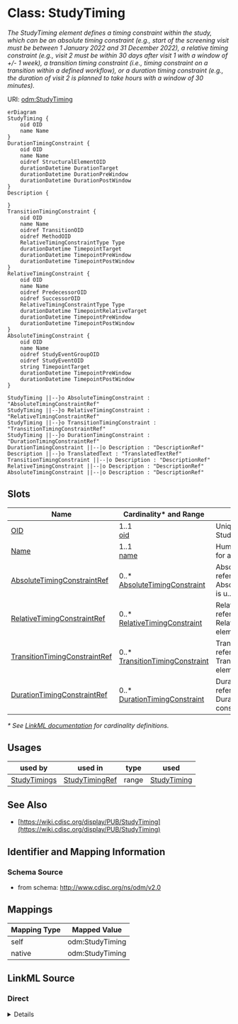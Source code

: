 # Class: StudyTiming

_The StudyTiming element defines a timing constraint within the study, which can be an absolute timing constraint (e.g., start of the screening visit must be between 1 January 2022 and 31 December 2022), a relative timing constraint (e.g., visit 2 must be within 30 days after visit 1 with a window of +/- 1 week), a transition timing constraint (i.e., timing constraint on a transition within a defined workflow), or a duration timing constraint (e.g., the duration of visit 2 is planned to take hours with a window of 30 minutes)._




URI: [odm:StudyTiming](http://www.cdisc.org/ns/odm/v2.0/StudyTiming)


```mermaid
erDiagram
StudyTiming {
    oid OID  
    name Name  
}
DurationTimingConstraint {
    oid OID  
    name Name  
    oidref StructuralElementOID  
    durationDatetime DurationTarget  
    durationDatetime DurationPreWindow  
    durationDatetime DurationPostWindow  
}
Description {

}
TransitionTimingConstraint {
    oid OID  
    name Name  
    oidref TransitionOID  
    oidref MethodOID  
    RelativeTimingConstraintType Type  
    durationDatetime TimepointTarget  
    durationDatetime TimepointPreWindow  
    durationDatetime TimepointPostWindow  
}
RelativeTimingConstraint {
    oid OID  
    name Name  
    oidref PredecessorOID  
    oidref SuccessorOID  
    RelativeTimingConstraintType Type  
    durationDatetime TimepointRelativeTarget  
    durationDatetime TimepointPreWindow  
    durationDatetime TimepointPostWindow  
}
AbsoluteTimingConstraint {
    oid OID  
    name Name  
    oidref StudyEventGroupOID  
    oidref StudyEventOID  
    string TimepointTarget  
    durationDatetime TimepointPreWindow  
    durationDatetime TimepointPostWindow  
}

StudyTiming ||--}o AbsoluteTimingConstraint : "AbsoluteTimingConstraintRef"
StudyTiming ||--}o RelativeTimingConstraint : "RelativeTimingConstraintRef"
StudyTiming ||--}o TransitionTimingConstraint : "TransitionTimingConstraintRef"
StudyTiming ||--}o DurationTimingConstraint : "DurationTimingConstraintRef"
DurationTimingConstraint ||--|o Description : "DescriptionRef"
Description ||--}o TranslatedText : "TranslatedTextRef"
TransitionTimingConstraint ||--|o Description : "DescriptionRef"
RelativeTimingConstraint ||--|o Description : "DescriptionRef"
AbsoluteTimingConstraint ||--|o Description : "DescriptionRef"

```



<!-- no inheritance hierarchy -->


## Slots

| Name | Cardinality* and Range | Description | Inheritance |
| ---  | --- | --- | --- |
| [OID](OID.md) | 1..1 <br/> [oid](oid.md) | Unique identifier for a StudyTiming element. | direct |
| [Name](Name.md) | 1..1 <br/> [name](name.md) | Human readable identifier for a StudyTiming element. | direct |
| [AbsoluteTimingConstraintRef](AbsoluteTimingConstraintRef.md) | 0..* <br/> [AbsoluteTimingConstraint](AbsoluteTimingConstraint.md) | AbsoluteTimingConstraint reference: The element AbsoluteTimingConstraint is u... | direct |
| [RelativeTimingConstraintRef](RelativeTimingConstraintRef.md) | 0..* <br/> [RelativeTimingConstraint](RelativeTimingConstraint.md) | RelativeTimingConstraint reference: The RelativeTimingConstraint element desc... | direct |
| [TransitionTimingConstraintRef](TransitionTimingConstraintRef.md) | 0..* <br/> [TransitionTimingConstraint](TransitionTimingConstraint.md) | TransitionTimingConstraint reference: The TransitionTimingConstraint element ... | direct |
| [DurationTimingConstraintRef](DurationTimingConstraintRef.md) | 0..* <br/> [DurationTimingConstraint](DurationTimingConstraint.md) | DurationTimingConstraint reference: The DurationTimingConstraint constrains t... | direct |

_* See [LinkML documentation](https://linkml.io/linkml/schemas/slots.html#slot-cardinality) for cardinality definitions._




## Usages

| used by | used in | type | used |
| ---  | --- | --- | --- |
| [StudyTimings](StudyTimings.md) | [StudyTimingRef](StudyTimingRef.md) | range | [StudyTiming](StudyTiming.md) |






## See Also

* [https://wiki.cdisc.org/display/PUB/StudyTiming](https://wiki.cdisc.org/display/PUB/StudyTiming)

## Identifier and Mapping Information







### Schema Source


* from schema: http://www.cdisc.org/ns/odm/v2.0





## Mappings

| Mapping Type | Mapped Value |
| ---  | ---  |
| self | odm:StudyTiming |
| native | odm:StudyTiming |





## LinkML Source

<!-- TODO: investigate https://stackoverflow.com/questions/37606292/how-to-create-tabbed-code-blocks-in-mkdocs-or-sphinx -->

### Direct

<details>
```yaml
name: StudyTiming
description: The StudyTiming element defines a timing constraint within the study,
  which can be an absolute timing constraint (e.g., start of the screening visit must
  be between 1 January 2022 and 31 December 2022), a relative timing constraint (e.g.,
  visit 2 must be within 30 days after visit 1 with a window of +/- 1 week), a transition
  timing constraint (i.e., timing constraint on a transition within a defined workflow),
  or a duration timing constraint (e.g., the duration of visit 2 is planned to take
  hours with a window of 30 minutes).
from_schema: http://www.cdisc.org/ns/odm/v2.0
see_also:
- https://wiki.cdisc.org/display/PUB/StudyTiming
rank: 1000
slots:
- OID
- Name
- AbsoluteTimingConstraintRef
- RelativeTimingConstraintRef
- TransitionTimingConstraintRef
- DurationTimingConstraintRef
slot_usage:
  OID:
    name: OID
    description: Unique identifier for a StudyTiming element.
    comments:
    - 'Required

      range: oid

      The StudyTiming/@OID value must be unique within the study.'
    domain_of:
    - Study
    - MetaDataVersion
    - Standard
    - ValueListDef
    - WhereClauseDef
    - StudyEventGroupDef
    - StudyEventDef
    - ItemGroupDef
    - ItemDef
    - CodeList
    - MethodDef
    - ConditionDef
    - CommentDef
    - StudyIndication
    - StudyIntervention
    - StudyObjective
    - StudyEndPoint
    - StudyTargetPopulation
    - StudyEstimand
    - Arm
    - Epoch
    - StudyParameter
    - StudyTiming
    - TransitionTimingConstraint
    - AbsoluteTimingConstraint
    - RelativeTimingConstraint
    - DurationTimingConstraint
    - WorkflowDef
    - Transition
    - Branching
    - Criterion
    - User
    - Organization
    - Location
    - SignatureDef
    - Query
    range: oid
    required: true
  Name:
    name: Name
    description: Human readable identifier for a StudyTiming element.
    comments:
    - 'Required

      range: name

      The StudyTiming/@Name value must be unique within the study.'
    domain_of:
    - Alias
    - MetaDataVersion
    - Standard
    - StudyEventGroupDef
    - StudyEventDef
    - ItemGroupDef
    - Class
    - SubClass
    - SourceItem
    - Resource
    - ItemDef
    - CodeList
    - MethodDef
    - Parameter
    - ReturnValue
    - ConditionDef
    - StudyObjective
    - StudyEndPoint
    - StudyTargetPopulation
    - StudyEstimand
    - Arm
    - Epoch
    - StudyTiming
    - TransitionTimingConstraint
    - AbsoluteTimingConstraint
    - RelativeTimingConstraint
    - DurationTimingConstraint
    - WorkflowDef
    - Transition
    - Branching
    - Criterion
    - Organization
    - Location
    - Query
    range: name
    required: true
  AbsoluteTimingConstraintRef:
    name: AbsoluteTimingConstraintRef
    multivalued: true
    domain_of:
    - StudyTiming
    range: AbsoluteTimingConstraint
    inlined: true
    inlined_as_list: true
  RelativeTimingConstraintRef:
    name: RelativeTimingConstraintRef
    multivalued: true
    domain_of:
    - StudyTiming
    range: RelativeTimingConstraint
    inlined: true
    inlined_as_list: true
  TransitionTimingConstraintRef:
    name: TransitionTimingConstraintRef
    multivalued: true
    domain_of:
    - StudyTiming
    range: TransitionTimingConstraint
    inlined: true
    inlined_as_list: true
  DurationTimingConstraintRef:
    name: DurationTimingConstraintRef
    multivalued: true
    domain_of:
    - StudyTiming
    range: DurationTimingConstraint
    inlined: true
    inlined_as_list: true
class_uri: odm:StudyTiming

```
</details>

### Induced

<details>
```yaml
name: StudyTiming
description: The StudyTiming element defines a timing constraint within the study,
  which can be an absolute timing constraint (e.g., start of the screening visit must
  be between 1 January 2022 and 31 December 2022), a relative timing constraint (e.g.,
  visit 2 must be within 30 days after visit 1 with a window of +/- 1 week), a transition
  timing constraint (i.e., timing constraint on a transition within a defined workflow),
  or a duration timing constraint (e.g., the duration of visit 2 is planned to take
  hours with a window of 30 minutes).
from_schema: http://www.cdisc.org/ns/odm/v2.0
see_also:
- https://wiki.cdisc.org/display/PUB/StudyTiming
rank: 1000
slot_usage:
  OID:
    name: OID
    description: Unique identifier for a StudyTiming element.
    comments:
    - 'Required

      range: oid

      The StudyTiming/@OID value must be unique within the study.'
    domain_of:
    - Study
    - MetaDataVersion
    - Standard
    - ValueListDef
    - WhereClauseDef
    - StudyEventGroupDef
    - StudyEventDef
    - ItemGroupDef
    - ItemDef
    - CodeList
    - MethodDef
    - ConditionDef
    - CommentDef
    - StudyIndication
    - StudyIntervention
    - StudyObjective
    - StudyEndPoint
    - StudyTargetPopulation
    - StudyEstimand
    - Arm
    - Epoch
    - StudyParameter
    - StudyTiming
    - TransitionTimingConstraint
    - AbsoluteTimingConstraint
    - RelativeTimingConstraint
    - DurationTimingConstraint
    - WorkflowDef
    - Transition
    - Branching
    - Criterion
    - User
    - Organization
    - Location
    - SignatureDef
    - Query
    range: oid
    required: true
  Name:
    name: Name
    description: Human readable identifier for a StudyTiming element.
    comments:
    - 'Required

      range: name

      The StudyTiming/@Name value must be unique within the study.'
    domain_of:
    - Alias
    - MetaDataVersion
    - Standard
    - StudyEventGroupDef
    - StudyEventDef
    - ItemGroupDef
    - Class
    - SubClass
    - SourceItem
    - Resource
    - ItemDef
    - CodeList
    - MethodDef
    - Parameter
    - ReturnValue
    - ConditionDef
    - StudyObjective
    - StudyEndPoint
    - StudyTargetPopulation
    - StudyEstimand
    - Arm
    - Epoch
    - StudyTiming
    - TransitionTimingConstraint
    - AbsoluteTimingConstraint
    - RelativeTimingConstraint
    - DurationTimingConstraint
    - WorkflowDef
    - Transition
    - Branching
    - Criterion
    - Organization
    - Location
    - Query
    range: name
    required: true
  AbsoluteTimingConstraintRef:
    name: AbsoluteTimingConstraintRef
    multivalued: true
    domain_of:
    - StudyTiming
    range: AbsoluteTimingConstraint
    inlined: true
    inlined_as_list: true
  RelativeTimingConstraintRef:
    name: RelativeTimingConstraintRef
    multivalued: true
    domain_of:
    - StudyTiming
    range: RelativeTimingConstraint
    inlined: true
    inlined_as_list: true
  TransitionTimingConstraintRef:
    name: TransitionTimingConstraintRef
    multivalued: true
    domain_of:
    - StudyTiming
    range: TransitionTimingConstraint
    inlined: true
    inlined_as_list: true
  DurationTimingConstraintRef:
    name: DurationTimingConstraintRef
    multivalued: true
    domain_of:
    - StudyTiming
    range: DurationTimingConstraint
    inlined: true
    inlined_as_list: true
attributes:
  OID:
    name: OID
    description: Unique identifier for a StudyTiming element.
    comments:
    - 'Required

      range: oid

      The StudyTiming/@OID value must be unique within the study.'
    from_schema: http://www.cdisc.org/ns/odm/v2.0
    rank: 1000
    identifier: true
    alias: OID
    owner: StudyTiming
    domain_of:
    - Study
    - MetaDataVersion
    - Standard
    - ValueListDef
    - WhereClauseDef
    - StudyEventGroupDef
    - StudyEventDef
    - ItemGroupDef
    - ItemDef
    - CodeList
    - MethodDef
    - ConditionDef
    - CommentDef
    - StudyIndication
    - StudyIntervention
    - StudyObjective
    - StudyEndPoint
    - StudyTargetPopulation
    - StudyEstimand
    - Arm
    - Epoch
    - StudyParameter
    - StudyTiming
    - TransitionTimingConstraint
    - AbsoluteTimingConstraint
    - RelativeTimingConstraint
    - DurationTimingConstraint
    - WorkflowDef
    - Transition
    - Branching
    - Criterion
    - User
    - Organization
    - Location
    - SignatureDef
    - Query
    range: oid
    required: true
  Name:
    name: Name
    description: Human readable identifier for a StudyTiming element.
    comments:
    - 'Required

      range: name

      The StudyTiming/@Name value must be unique within the study.'
    from_schema: http://www.cdisc.org/ns/odm/v2.0
    rank: 1000
    alias: Name
    owner: StudyTiming
    domain_of:
    - Alias
    - MetaDataVersion
    - Standard
    - StudyEventGroupDef
    - StudyEventDef
    - ItemGroupDef
    - Class
    - SubClass
    - SourceItem
    - Resource
    - ItemDef
    - CodeList
    - MethodDef
    - Parameter
    - ReturnValue
    - ConditionDef
    - StudyObjective
    - StudyEndPoint
    - StudyTargetPopulation
    - StudyEstimand
    - Arm
    - Epoch
    - StudyTiming
    - TransitionTimingConstraint
    - AbsoluteTimingConstraint
    - RelativeTimingConstraint
    - DurationTimingConstraint
    - WorkflowDef
    - Transition
    - Branching
    - Criterion
    - Organization
    - Location
    - Query
    range: name
    required: true
  AbsoluteTimingConstraintRef:
    name: AbsoluteTimingConstraintRef
    description: 'AbsoluteTimingConstraint reference: The element AbsoluteTimingConstraint
      is used to specify when an activity, represented by either a StudyEventGroup
      or StudyEvent, can take place.'
    from_schema: http://www.cdisc.org/ns/odm/v2.0
    rank: 1000
    multivalued: true
    identifier: false
    alias: AbsoluteTimingConstraintRef
    owner: StudyTiming
    domain_of:
    - StudyTiming
    range: AbsoluteTimingConstraint
    inlined: true
    inlined_as_list: true
  RelativeTimingConstraintRef:
    name: RelativeTimingConstraintRef
    description: 'RelativeTimingConstraint reference: The RelativeTimingConstraint
      element describes a relative timing constraint between 2 activities or groups
      of activities, represented by StudyEventGroups, StudyEvents, ItemGroups, or
      Items.'
    from_schema: http://www.cdisc.org/ns/odm/v2.0
    rank: 1000
    multivalued: true
    identifier: false
    alias: RelativeTimingConstraintRef
    owner: StudyTiming
    domain_of:
    - StudyTiming
    range: RelativeTimingConstraint
    inlined: true
    inlined_as_list: true
  TransitionTimingConstraintRef:
    name: TransitionTimingConstraintRef
    description: 'TransitionTimingConstraint reference: The TransitionTimingConstraint
      element defines a timing constraint on a transition between structural elements
      as defined in a workflow. As such, it is a non-blocking constraint. This means
      that the transition is set on hold as long as the timing condition is not fulfilled,
      and is executed as soon as the timing condition is fulfilled.'
    from_schema: http://www.cdisc.org/ns/odm/v2.0
    rank: 1000
    multivalued: true
    identifier: false
    alias: TransitionTimingConstraintRef
    owner: StudyTiming
    domain_of:
    - StudyTiming
    range: TransitionTimingConstraint
    inlined: true
    inlined_as_list: true
  DurationTimingConstraintRef:
    name: DurationTimingConstraintRef
    description: 'DurationTimingConstraint reference: The DurationTimingConstraint
      constrains the duration of an activity represented by a study, epoch, StudyEventGroupDef,
      StudyEventDef, ItemGroupDef, or ItemDef. It is used to constrain the duration
      of the visit, activity, or any other structural element.'
    from_schema: http://www.cdisc.org/ns/odm/v2.0
    rank: 1000
    multivalued: true
    identifier: false
    alias: DurationTimingConstraintRef
    owner: StudyTiming
    domain_of:
    - StudyTiming
    range: DurationTimingConstraint
    inlined: true
    inlined_as_list: true
class_uri: odm:StudyTiming

```
</details>